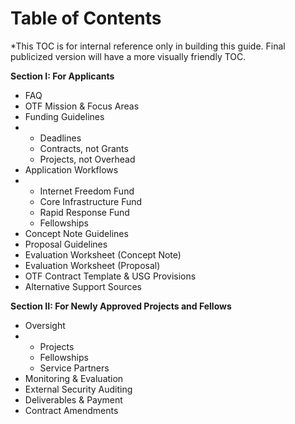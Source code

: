 # Table of Contents

\*This TOC is for internal reference only in building this guide. Final publicized version will have a more visually friendly TOC.

**Section I: For Applicants**

* FAQ
* OTF Mission & Focus Areas
* Funding Guidelines
* * Deadlines
  * Contracts, not Grants
  * Projects, not Overhead
* Application Workflows
* * Internet Freedom Fund
  * Core Infrastructure Fund
  * Rapid Response Fund
  * Fellowships
* Concept Note Guidelines
* Proposal Guidelines
* Evaluation Worksheet \(Concept Note\)
* Evaluation Worksheet \(Proposal\)
* OTF Contract Template & USG Provisions
* Alternative Support Sources

**Section II: For Newly Approved Projects and Fellows**

* Oversight
* * Projects
  * Fellowships
  * Service Partners
* Monitoring & Evaluation
* External Security Auditing
* Deliverables & Payment
* Contract Amendments

